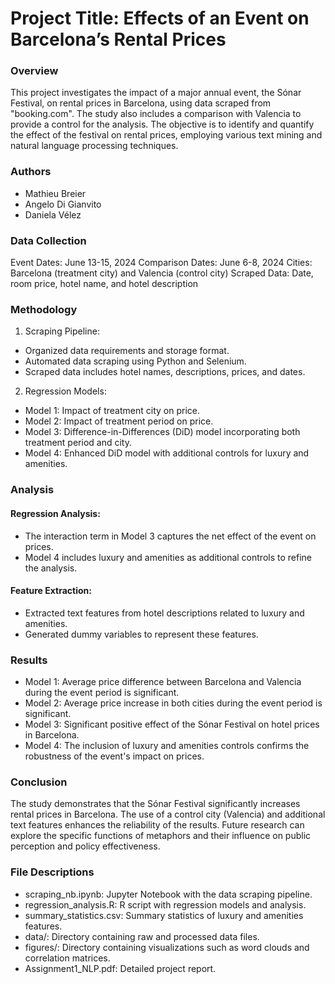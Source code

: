 # Project Title: Effects of an Event on Barcelona’s Rental Prices
### Overview
This project investigates the impact of a major annual event, the Sónar Festival, on rental prices in Barcelona, using data scraped from "booking.com". The study also includes a comparison with Valencia to provide a control for the analysis. The objective is to identify and quantify the effect of the festival on rental prices, employing various text mining and natural language processing techniques.

### Authors
+ Mathieu Breier
+ Angelo Di Gianvito
+ Daniela Vélez

### Data Collection
Event Dates: June 13-15, 2024
Comparison Dates: June 6-8, 2024
Cities: Barcelona (treatment city) and Valencia (control city)
Scraped Data: Date, room price, hotel name, and hotel description

### Methodology
1. Scraping Pipeline:

+ Organized data requirements and storage format.
+ Automated data scraping using Python and Selenium.
+ Scraped data includes hotel names, descriptions, prices, and dates.

2. Regression Models:

+ Model 1: Impact of treatment city on price.
+ Model 2: Impact of treatment period on price.
+ Model 3: Difference-in-Differences (DiD) model incorporating both treatment period and city.
+ Model 4: Enhanced DiD model with additional controls for luxury and amenities.

### Analysis
#### Regression Analysis:

+ The interaction term in Model 3 captures the net effect of the event on prices.
+ Model 4 includes luxury and amenities as additional controls to refine the analysis.

#### Feature Extraction:

+ Extracted text features from hotel descriptions related to luxury and amenities.
+ Generated dummy variables to represent these features.

### Results

+ Model 1: Average price difference between Barcelona and Valencia during the event period is significant.
+ Model 2: Average price increase in both cities during the event period is significant.
+ Model 3: Significant positive effect of the Sónar Festival on hotel prices in Barcelona.
+ Model 4: The inclusion of luxury and amenities controls confirms the robustness of the event's impact on prices.

### Conclusion
The study demonstrates that the Sónar Festival significantly increases rental prices in Barcelona. The use of a control city (Valencia) and additional text features enhances the reliability of the results. Future research can explore the specific functions of metaphors and their influence on public perception and policy effectiveness.

### File Descriptions
+ scraping_nb.ipynb: Jupyter Notebook with the data scraping pipeline.
+ regression_analysis.R: R script with regression models and analysis.
+ summary_statistics.csv: Summary statistics of luxury and amenities features.
+ data/: Directory containing raw and processed data files.
+ figures/: Directory containing visualizations such as word clouds and correlation matrices.
+ Assignment1_NLP.pdf: Detailed project report.
